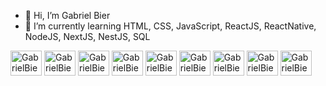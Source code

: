 - 👋 Hi, I’m Gabriel Bier
- 🌱 I’m currently learning HTML, CSS, JavaScript, ReactJS, ReactNative, NodeJS, NextJS, NestJS, SQL

<div style='display: inline_block'>
  <img width='50' height='40' align='center' alt='GabrielBier-TypeScript' src="https://cdn.jsdelivr.net/gh/devicons/devicon/icons/typescript/typescript-original.svg" />
  <img width='50' height='40' align='center' alt='GabrielBier-JavaScript' src="https://cdn.jsdelivr.net/gh/devicons/devicon/icons/javascript/javascript-original.svg" />
  <img width='50' height='40' align='center' alt='GabrielBier-React' src="https://cdn.jsdelivr.net/gh/devicons/devicon/icons/react/react-original-wordmark.svg" />
  <img width='50' height='40' align='center' alt='GabrielBier-NextJs' src="https://cdn.jsdelivr.net/gh/devicons/devicon/icons/nextjs/nextjs-original-wordmark.svg" />
  <img width='50' height='40' align='center' alt='GabrielBier-NestJs' src="https://cdn.jsdelivr.net/gh/devicons/devicon/icons/nestjs/nestjs-plain-wordmark.svg" />
  <img width='50' height='40' align='center' alt='GabrielBier-NodeJs' src="https://cdn.jsdelivr.net/gh/devicons/devicon/icons/nodejs/nodejs-original-wordmark.svg" />
  <img width='50' height='40' align='center' alt='GabrielBier-HTML5' src="https://cdn.jsdelivr.net/gh/devicons/devicon/icons/html5/html5-original-wordmark.svg" />
  <img width='50' height='40' align='center' alt='GabrielBier-CSS3' src="https://cdn.jsdelivr.net/gh/devicons/devicon/icons/css3/css3-original-wordmark.svg" />        
  <img width='50' height='40' align='center' alt='GabrielBier-Flutter' src="https://cdn.jsdelivr.net/gh/devicons/devicon/icons/flutter/flutter-original.svg" />
  </div>

